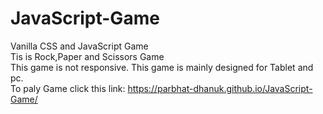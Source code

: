 # JavaScript-Game
Vanilla CSS and JavaScript Game
<br>
Tis is Rock,Paper and Scissors Game 
<br>
This game is not responsive. This game is mainly designed for Tablet and pc.
<br>
To paly Game click this link: https://parbhat-dhanuk.github.io/JavaScript-Game/
